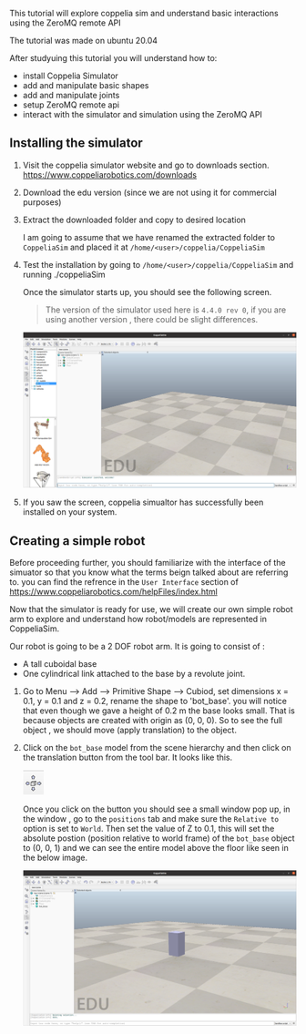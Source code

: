 
This tutorial will explore coppelia sim and understand basic interactions
using the ZeroMQ remote API

The tutorial was made on ubuntu 20.04

After studyuing this tutorial you will understand how to:

- install Coppelia Simulator
- add and manipulate basic shapes 
- add and manipulate joints
- setup ZeroMQ remote api 
- interact with the simulator and simulation using the ZeroMQ API


Installing the simulator
---

1. Visit the coppelia simulator website and go to downloads section.
   https://www.coppeliarobotics.com/downloads

2. Download the edu version (since we are not using it for commercial purposes)
3. Extract the downloaded folder and copy to desired location

    I am going to assume that we have renamed the extracted folder to `CoppeliaSim` and placed it at  `/home/<user>/coppelia/CoppeliaSim`

4. Test the installation by going to `/home/<user>/coppelia/CoppeliaSim` and running ./coppeliaSim 

    Once the simulator starts up, you should see the following screen.
    >The version of the simulator used here is `4.4.0 rev 0`, if you are using another version , there could be slight differences. 

    ![Start Screen](/images/coppelia_start_screen.png)

5. If you saw the screen,  coppelia simualtor has successfully been installed on your system.


Creating a simple robot
---

Before proceeding further, you should familiarize with the interface of the simuator so that you know what the terms beign talked about are referring to.
you can find the refrence in the  `User Interface` section of https://www.coppeliarobotics.com/helpFiles/index.html


Now that the simulator is ready for use, we will create our own simple robot arm to explore and understand how robot/models are represented in CoppeliaSim.

Our robot is going to be a 2 DOF robot arm. It is going to consist of :

- A tall cuboidal base 
- One cylindrical link attached to the base by a revolute joint.

1. Go to Menu --> Add --> Primitive Shape --> Cubiod, set dimensions
x = 0.1, y = 0.1 and z = 0.2, rename the shape to 'bot_base'.
you will notice that even though we gave a height of 0.2 m the base looks small.
That is because objects are created with origin as (0, 0, 0). So to see the full object , we should move (apply translation) to the object.

2. Click on the `bot_base` model from the scene hierarchy and then click on the translation button from the tool bar.
It looks like this.

    ![translation](/images/translation_button.png)

    Once you click on the button you should see a small window pop up, in the window , go to the `positions` tab and make sure the `Relative to` option is set to `World`. Then set the value of Z to 0.1, this will set the absolute postion (position relative to world frame) of the `bot_base` object to (0, 0, 1) and we can see the entire model above the floor like seen in the below image.

    ![Robot Base](/images/bot_base_screen.png)



